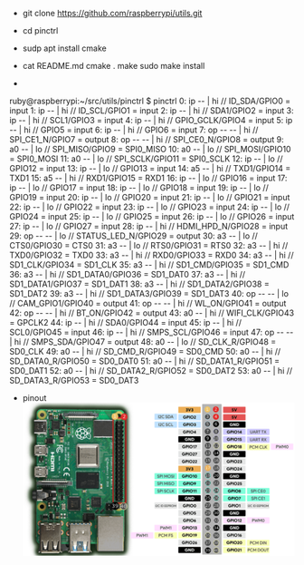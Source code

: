 * git clone https://github.com/raspberrypi/utils.git

* cd pinctrl

* sudp apt install cmake

* cat README.md
cmake .
make 
sudo make install


*
ruby@raspberrypi:~/src/utils/pinctrl $ pinctrl 
 0: ip    -- | hi // ID_SDA/GPIO0 = input
 1: ip    -- | hi // ID_SCL/GPIO1 = input
 2: ip    -- | hi // SDA1/GPIO2 = input
 3: ip    -- | hi // SCL1/GPIO3 = input
 4: ip    -- | hi // GPIO_GCLK/GPIO4 = input
 5: ip    -- | hi // GPIO5 = input
 6: ip    -- | hi // GPIO6 = input
 7: op -- -- | hi // SPI_CE1_N/GPIO7 = output
 8: op -- -- | hi // SPI_CE0_N/GPIO8 = output
 9: a0    -- | lo // SPI_MISO/GPIO9 = SPI0_MISO
10: a0    -- | lo // SPI_MOSI/GPIO10 = SPI0_MOSI
11: a0    -- | lo // SPI_SCLK/GPIO11 = SPI0_SCLK
12: ip    -- | lo // GPIO12 = input
13: ip    -- | lo // GPIO13 = input
14: a5    -- | hi // TXD1/GPIO14 = TXD1
15: a5    -- | hi // RXD1/GPIO15 = RXD1
16: ip    -- | lo // GPIO16 = input
17: ip    -- | lo // GPIO17 = input
18: ip    -- | lo // GPIO18 = input
19: ip    -- | lo // GPIO19 = input
20: ip    -- | lo // GPIO20 = input
21: ip    -- | lo // GPIO21 = input
22: ip    -- | lo // GPIO22 = input
23: ip    -- | lo // GPIO23 = input
24: ip    -- | lo // GPIO24 = input
25: ip    -- | lo // GPIO25 = input
26: ip    -- | lo // GPIO26 = input
27: ip    -- | lo // GPIO27 = input
28: ip    -- | hi // HDMI_HPD_N/GPIO28 = input
29: op -- -- | lo // STATUS_LED_N/GPIO29 = output
30: a3    -- | lo // CTS0/GPIO30 = CTS0
31: a3    -- | lo // RTS0/GPIO31 = RTS0
32: a3    -- | hi // TXD0/GPIO32 = TXD0
33: a3    -- | hi // RXD0/GPIO33 = RXD0
34: a3    -- | hi // SD1_CLK/GPIO34 = SD1_CLK
35: a3    -- | hi // SD1_CMD/GPIO35 = SD1_CMD
36: a3    -- | hi // SD1_DATA0/GPIO36 = SD1_DAT0
37: a3    -- | hi // SD1_DATA1/GPIO37 = SD1_DAT1
38: a3    -- | hi // SD1_DATA2/GPIO38 = SD1_DAT2
39: a3    -- | hi // SD1_DATA3/GPIO39 = SD1_DAT3
40: op -- -- | lo // CAM_GPIO1/GPIO40 = output
41: op -- -- | hi // WL_ON/GPIO41 = output
42: op -- -- | hi // BT_ON/GPIO42 = output
43: a0    -- | hi // WIFI_CLK/GPIO43 = GPCLK2
44: ip    -- | hi // SDA0/GPIO44 = input
45: ip    -- | hi // SCL0/GPIO45 = input
46: ip    -- | hi // SMPS_SCL/GPIO46 = input
47: op -- -- | hi // SMPS_SDA/GPIO47 = output
48: a0    -- | lo // SD_CLK_R/GPIO48 = SD0_CLK
49: a0    -- | hi // SD_CMD_R/GPIO49 = SD0_CMD
50: a0    -- | hi // SD_DATA0_R/GPIO50 = SD0_DAT0
51: a0    -- | hi // SD_DATA1_R/GPIO51 = SD0_DAT1
52: a0    -- | hi // SD_DATA2_R/GPIO52 = SD0_DAT2
53: a0    -- | hi // SD_DATA3_R/GPIO53 = SD0_DAT3


* pinout
![image info](pinout.webp) 